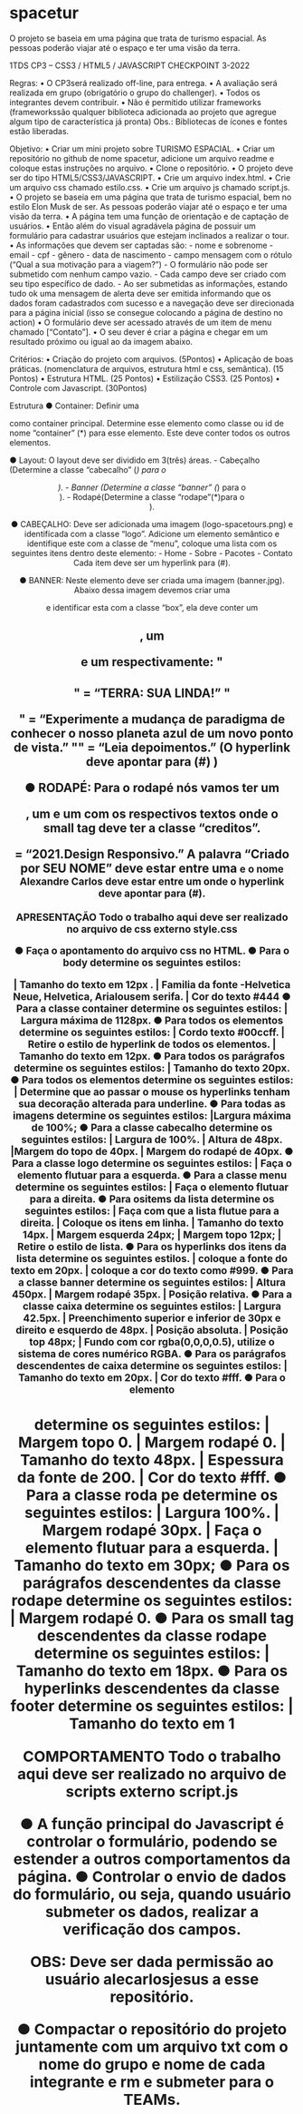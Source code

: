 # spacetur
O projeto se baseia em uma página que trata de turismo espacial. As pessoas poderão viajar até o espaço e ter uma visão da terra.

1TDS
CP3 – CSS3 / HTML5 / JAVASCRIPT 
CHECKPOINT 3-2022

Regras:
• O CP3será realizado off-line, para entrega.
• A avaliação será realizada em grupo (obrigatório o grupo do challenger).
• Todos os integrantes devem contribuir.
• Não é permitido utilizar frameworks (frameworkssão qualquer biblioteca adicionada ao projeto que agregue algum tipo de característica já pronta)
Obs.: Bibliotecas de ícones e fontes estão liberadas.

Objetivo:
• Criar um mini projeto sobre TURISMO ESPACIAL.
• Criar um repositório no github de nome spacetur, adicione um arquivo readme e coloque estas instruções no arquivo.
• Clone o repositório.
• O projeto deve ser do tipo HTML5/CSS3/JAVASCRIPT.
• Crie um arquivo index.html.
• Crie um arquivo css chamado estilo.css.
• Crie um arquivo js chamado script.js.
• O projeto se baseia em uma página que trata de turismo espacial, bem no estilo Elon Musk de ser. As pessoas poderão viajar até o espaço e ter uma visão da terra.
• A página tem uma função de orientação e de captação de usuários.
• Então além do visual agradávela página de possuir um formulário para cadastrar usuários que estejam inclinados a realizar o tour.
• As informações que devem ser captadas são: 
    - nome e sobrenome 
    - email
    - cpf
    - gênero
    - data de nascimento
    - campo mensagem com o rótulo (“Qual a sua motivação para a viagem?”)
    - O formulário não pode ser submetido com nenhum campo vazio.
    - Cada campo deve ser criado com seu tipo específico de dado.
    - Ao ser submetidas as informações, estando tudo ok uma mensagem de alerta deve ser emitida informando que os dados foram cadastrados com sucesso e a navegação deve ser direcionada para a página inicial (isso se consegue colocando a página de destino no action)
• O formulário deve ser acessado através de um item de menu chamado [“Contato”].
• O seu dever é criar a página e chegar em um resultado próximo ou igual ao da imagem abaixo.

Critérios:
• Criação do projeto com arquivos. (5Pontos)
• Aplicação de boas práticas. (nomenclatura de arquivos, estrutura html e css, semântica). (15 Pontos)
• Estrutura HTML. (25 Pontos)
• Estilização CSS3. (25 Pontos)
• Controle com Javascript. (30Pontos)

Estrutura
● Container: 
    Definir uma <div> como container principal. Determine esse elemento como classe ou id de nome “container” (*) para esse elemento. Este deve conter todos os outros elementos.

● Layout: 
    O layout deve ser dividido em 3(três) áreas. 
    - Cabeçalho (Determine a classe “cabecalho” (*) para o <header>).
    - Banner (Determine a classe “banner” (*) para o <section>).
    - Rodapé(Determine a classe “rodape”(*)para o <footer>).

● CABEÇALHO:
    Deve ser adicionada uma imagem (logo-spacetours.png) e identificada com a classe “logo”. Adicione um elemento semântico e identifique este com a classe de “menu”, coloque uma lista com os seguintes itens dentro deste elemento:
    - Home
    - Sobre
    - Pacotes
    - Contato
    Cada item deve ser um hyperlink para (#).

● BANNER:
    Neste elemento deve ser criada uma imagem (banner.jpg). Abaixo dessa imagem devemos criar uma <div> e identificar esta com a classe “box”, ela deve conter um <h1>, um <p> e um <a> respectivamente: 
    "<h1>" = “TERRA: SUA LINDA!” 
    "<p>"  = “Experimente a mudança de paradigma de conhecer o nosso planeta azul de um novo ponto de vista.”
    "<a>"  = “Leia depoimentos.” (O hyperlink deve apontar para (#) )

● RODAPÉ:
    Para o rodapé nós vamos ter um <p>, um <smmall> e um <a> com os respectivos textos onde o small tag deve ter a classe “creditos”.
    <p> = “2021.Design Responsivo.”
    A palavra “Criado por SEU NOME” deve estar entre uma <small> e o nome Alexandre Carlos deve estar entre um <a> onde o hyperlink deve apontar para (#).

APRESENTAÇÃO
Todo o trabalho aqui deve ser realizado no arquivo de css externo style.css

● Faça o apontamento do arquivo css no HTML.
● Para o body determine os seguintes estilos:

| Tamanho do texto em 12px .
| Familia da fonte -Helvetica Neue, Helvetica, Arialousem serifa.
| Cor do texto #444
● Para a classe container determine os seguintes estilos:
| Largura máxima de 1128px.
● Para todos os elementos <a> determine os seguintes estilos:
| Cordo texto #00ccff.
| Retire o estilo de hyperlink de todos os elementos.
| Tamanho do texto em 12px.
● Para todos os parágrafos determine os seguintes estilos:
| Tamanho do texto 20px.
● Para todos os elementos <a> determine os seguintes estilos:
| Determine que ao passar o mouse os hyperlinks tenham sua decoração alterada para underline.
● Para todas as imagens determine os seguintes estilos:
|Largura máxima de 100%;
● Para a classe cabecalho determine os seguintes estilos:
| Largura de 100%.
| Altura de 48px.
|Margem do topo de 40px.
| Margem do rodapé de 40px.
● Para a classe logo determine os seguintes estilos:
| Faça o elemento flutuar para a esquerda. 
● Para a classe menu determine os seguintes estilos:
| Faça o elemento flutuar para a direita.
● Para ositems da lista determine os seguintes estilos:
| Faça com que a lista flutue para a direita.
| Coloque os itens em linha.
| Tamanho do texto 14px.
| Margem esquerda 24px;
| Margem topo 12px;
| Retire o estilo de lista.
● Para os hyperlinks dos itens da lista determine os seguintes estilos.
| coloque a fonte do texto em 20px.
| coloque a cor do texto como #999.
● Para a classe banner determine os seguintes estilos:
| Altura 450px.
| Margem rodapé 35px.
| Posição relativa.
● Para a classe caixa determine os seguintes estilos:
| Largura 42.5px.
| Preenchimento superior e inferior de 30px e direito e esquerdo de 48px.
| Posição absoluta.
| Posição top 48px;
| Fundo com cor rgba(0,0,0,0.5), utilize o sistema de cores numérico RGBA.
● Para os parágrafos descendentes de caixa determine os seguintes estilos:
| Tamanho do texto em 20px.
| Cor do texto #fff.
● Para o elemento <h1> determine os seguintes estilos:
| Margem topo 0.
| Margem rodapé 0.
| Tamanho do texto 48px.
| Espessura da fonte de 200.
| Cor do texto #fff.
● Para a classe roda pe determine os seguintes estilos:
| Largura 100%.
| Margem rodapé 30px.
| Faça o elemento flutuar para a esquerda.
| Tamanho do texto em 30px;
● Para os parágrafos descendentes da classe rodape determine os seguintes estilos:
| Margem rodapé 0.
● Para os small tag descendentes da classe rodape determine os seguintes estilos:
| Tamanho do texto em 18px.
● Para os hyperlinks descendentes da classe footer determine os seguintes estilos:
| Tamanho do texto em 1

COMPORTAMENTO
Todo o trabalho aqui deve ser realizado no arquivo de scripts externo script.js

● A função principal do Javascript é controlar o formulário, podendo se estender a outros comportamentos da página.
● Controlar o envio de dados do formulário, ou seja, quando usuário submeter os dados, realizar a verificação dos campos.

OBS: Deve ser dada permissão ao usuário alecarlosjesus a esse repositório.

● Compactar o repositório do projeto juntamente com um arquivo txt com o nome do grupo e nome de cada integrante e rm e submeter para o TEAMs.
